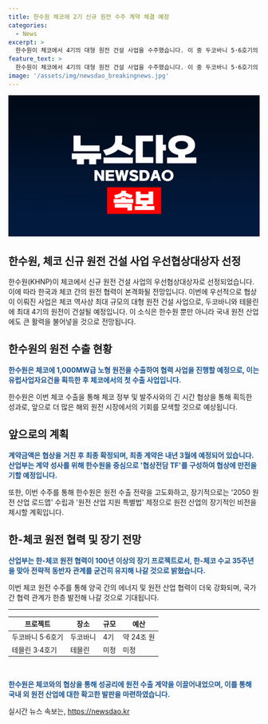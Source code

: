 ```yaml
---
title: 한수원 체코에 2기 신규 원전 수주 계약 체결 예정
categories:
  - News
excerpt: >
  한수원이 체코에서 4기의 대형 원전 건설 사업을 수주했습니다. 이 중 두코바니 5·6호기의 건설로 24조 원의 예상 사업비가 소요될 예정이며, 최종 계약은 내년 3월 예정되어 있습니다. 이번 수주를 통해 원전 수출 전략을 강화하고 장기적인 한-체코 협력을 통해 전략적 동반자 관계를 강화할 것으로 보입니다.
feature_text: >
  한수원이 체코에서 4기의 대형 원전 건설 사업을 수주했습니다. 이 중 두코바니 5·6호기의 건설로 24조 원의 예상 사업비가 소요될 예정이며, 최종 계약은 내년 3월 예정되어 있습니다. 이번 수주를 통해 원전 수출 전략을 강화하고 장기적인 한-체코 협력을 통해 전략적 동반자 관계를 강화할 것으로 보입니다.
image: '/assets/img/newsdao_breakingnews.jpg'
---
```


<p><img src="/assets/img/newsdao_breakingnews.jpg" alt="pcversion 속보" /></p>

<h2>한수원, 체코 신규 원전 건설 사업 우선협상대상자 선정</h2>

<p data-ke-size="size16">한수원(KHNP)이 체코에서 신규 원전 건설 사업의 우선협상대상자로 선정되었습니다. 이에 따라 한국과 체코 간의 원전 협력이 본격화될 전망입니다. 이번에 우선적으로 협상이 이뤄진 사업은 체코 역사상 최대 규모의 대형 원전 건설 사업으로, 두코바니와 테믈린에 최대 4기의 원전이 건설될 예정입니다. 이 소식은 한수원 뿐만 아니라 국내 원전 산업에도 큰 활력을 불어넣을 것으로 전망됩니다. </p>

<h2 data-ke-size="size26">한수원의 원전 수출 현황</h2>

<p><b><span style="color: #1a5490;">한수원은 체코에 1,000MW급 노형 원전을 수출하여 협력 사업을 진행할 예정으로, 이는 유럽사업자요건을 획득한 후 체코에서의 첫 수출 사업입니다.</span></b></p>

<p>한수원은 이번 체코 수출을 통해 체코 정부 및 발주사와의 긴 시간 협상을 통해 획득한 성과로, 앞으로 더 많은 해외 원전 시장에서의 기회를 모색할 것으로 예상됩니다.</p>

<h2 data-ke-size="size26">앞으로의 계획</h2>

<p><b><span style="color: #1a5490;">계약금액은 협상을 거친 후 최종 확정되며, 최종 계약은 내년 3월에 예정되어 있습니다. 산업부는 계약 성사를 위해 한수원을 중심으로 '협상전담 TF'를 구성하여 협상에 만전을 기할 예정입니다.</span></b></p>

<p>또한, 이번 수주를 통해 한수원은 원전 수출 전략을 고도화하고, 장기적으로는 '2050 원전 산업 로드맵' 수립과 '원전 산업 지원 특별법' 제정으로 원전 산업의 장기적인 비전을 제시할 계획입니다.</p>

<h2 data-ke-size="size26">한-체코 원전 협력 및 장기 전망</h2>

<p><b><span style="color: #1a5490;">산업부는 한-체코 원전 협력이 100년 이상의 장기 프로젝트로서, 한-체코 수교 35주년을 맞아 전략적 동반자 관계를 굳건히 유지해 나갈 것으로 밝혔습니다.</span></b></p>

<p>이번 체코 원전 수주를 통해 양국 간의 에너지 및 원전 산업 협력이 더욱 강화되며, 국가간 협력 관계가 한층 발전해 나갈 것으로 기대됩니다.</p>

<hr>

<table>
  <thead>
    <tr>
      <th><b>프로젝트</b></th>
      <th><b>장소</b></th>
      <th><b>규모</b></th>
      <th><b>예산</b></th>
    </tr>
  </thead>
  <tbody>
    <tr>
      <td>두코바니 5·6호기</td>
      <td>두코바니</td>
      <td>4기</td>
      <td>약 24조 원</td>
    </tr>
    <tr>
      <td>테믈린 3·4호기</td>
      <td>테믈린</td>
      <td>미정</td>
      <td>미정</td>
    </tr>
  </tbody>
</table>

<p data-ke-size="size16">&nbsp;</p>

<p><b><span style="color: #1a5490;">한수원은 체코와의 협상을 통해 성공리에 원전 수출 계약을 이끌어내었으며, 이를 통해 국내 외 원전 산업에 대한 확고한 발판을 마련하였습니다.</span></b></p>
실시간 뉴스 속보는, <a href="https://newsdao.kr" rel="dofollow">https://newsdao.kr</a>


